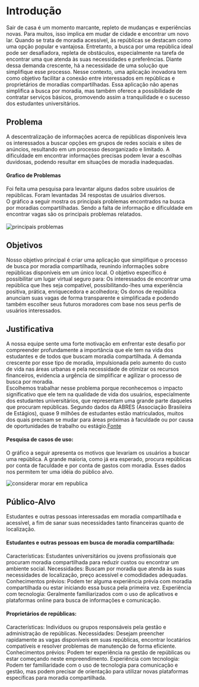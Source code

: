 # Introdução

Sair de casa é um momento marcante, repleto de mudanças e experiências novas. Para muitos, isso implica em mudar de cidade e encontrar um novo lar. Quando se trata de moradia acessível, às repúblicas se destacam como uma opção popular e vantajosa.
Entretanto, a busca por uma república ideal pode ser desafiadora, repleta de obstáculos, especialmente na tarefa de encontrar uma que atenda às suas necessidades e preferências.
Diante dessa demanda crescente, há a necessidade de uma solução que simplifique esse processo. Nesse contexto, uma aplicação inovadora tem como objetivo facilitar a conexão entre interessados em repúblicas e proprietários de moradias compartilhadas. Essa aplicação não apenas simplifica a busca por moradia, mas também oferece a possibilidade de contratar serviços básicos, promovendo assim a tranquilidade e o sucesso dos estudantes universitários.



## Problema
A descentralização de informações acerca de repúblicas disponíveis leva os interessados a buscar opções em grupos de redes sociais e sites de anúncios, resultando em um processo desorganizado e limitado. A dificuldade em encontrar informações precisas podem levar a escolhas duvidosas, podendo resultar em situações de moradia inadequadas.
#### Grafico de Problemas 
Foi feita uma pesquisa para levantar alguns dados sobre usuários de repúblicas. Foram levantadas 34 respostas de usuários diversos.
<br>
O gráfico a seguir mostra os principais problemas encontrados na busca por moradias compartilhadas. Sendo a falta de informação e dificuldade em encontrar vagas são os principais problemas relatados.
<br><br>
<img title="principais problemas" src="https://i.imgur.com/R450be5.jpeg">


## Objetivos

Nosso objetivo principal é criar uma aplicação que simplifique o processo de busca por moradia compartilhada, reunindo informações sobre repúblicas disponíveis em um único local. 
O objetivo específico é possibilitar um lugar virtual seguro para:
Os interessados de encontrar uma república que lhes seja compatível, possibilitando-lhes uma experiência positiva, prática, enriquecedora e acolhedora;
Os donos de república anunciam suas vagas de forma transparente e simplificada e podendo também escolher seus futuros moradores com base nos seus perfis de usuários interessados.   

## Justificativa

A nossa equipe sente uma forte motivação em enfrentar este desafio por compreender profundamente a importância que ele tem na vida dos estudantes e de todos que buscam moradia compartilhada. A demanda crescente por esse tipo de moradia, impulsionada pelo aumento do custo de vida nas áreas urbanas e pela necessidade de otimizar os recursos financeiros, evidencia a urgência de simplificar e agilizar o processo de busca por moradia.<br>Escolhemos trabalhar nesse problema porque reconhecemos o impacto significativo que ele tem na qualidade de vida dos usuários, especialmente dos estudantes universitários, que representam uma grande parte daqueles que procuram repúblicas. Segundo dados da ABRES (Associação Brasileira de Estágios), quase 9 milhões de estudantes estão matriculados, muitos dos quais precisam se mudar para áreas próximas à faculdade ou por causa de oportunidades de trabalho ou estágio.<a href="https://abres.org.br/estatisticas/#:~:text=Já%20no%20nível%20superior%2C%20segundo,66%25%20no%20mesmo%20período).">Fonte</a><br>
#### Pesquisa de casos de uso:

O gráfico a seguir apresenta os motivos que levariam os usuários a buscar uma república. A grande maioria, como já era esperado, procura repúblicas por conta de faculdade e por conta de gastos com moradia. Esses dados nos permitem ter uma idéia do público alvo.
<br>

<img title="considerar morar em republica" src="https://i.imgur.com/YKRiinb.jpeg"> <br>


## Público-Alvo

Estudantes e outras pessoas interessadas em moradia compartilhada e acessível, a fim de  sanar suas necessidades tanto financeiras quanto de localização.

#### Estudantes e outras pessoas em busca de moradia compartilhada:

Características: Estudantes universitários ou jovens profissionais que procuram moradia compartilhada para reduzir custos ou encontrar um ambiente social.
Necessidades: Buscam por moradia que atenda às suas necessidades de localização, preço acessível e comodidades adequadas.
 Conhecimentos prévios: Podem ter alguma experiência prévia com moradia compartilhada ou estar iniciando essa busca pela primeira vez.
Experiência com tecnologia: Geralmente familiarizados com o uso de aplicativos e plataformas online para busca de informações e comunicação.

#### Proprietários de repúblicas:

Características: Indivíduos ou grupos responsáveis pela gestão e administração de repúblicas.
Necessidades: Desejam preencher rapidamente as vagas disponíveis em suas repúblicas, encontrar locatários compatíveis e resolver problemas de manutenção de forma eficiente.
Conhecimentos prévios: Podem ter experiência na gestão de repúblicas ou estar começando neste empreendimento.
Experiência com tecnologia: Podem ter familiaridade com o uso de tecnologia para comunicação e gestão, mas podem precisar de orientação para utilizar novas plataformas específicas para moradia compartilhada.
